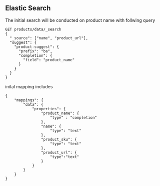 ## Elastic Search 
The initial search will be conducted on product name
with follwing query 

```
GET products/data/_search
{
  "_source": ["name", "product_url"],
  "suggest": {
    "product-suggest": {
      "prefix": "ba",
      "completion": {
        "field": "product_name"
      }
    }
  }
}
```

inital mapping includes

```
{
    "mappings": {
        "data": {
            "properties": {
                "product_name": {
                    "type" : "completion"
                },
                "name": {
                    "type": "text"
                },
                "product_sku": {
                    "type": "text"
                },
                "product_url": {
                    "type":"text"
                }
            }
        }
    }
}
```